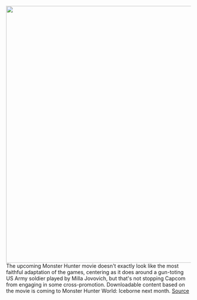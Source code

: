<img src='https://cdn.vox-cdn.com/thumbor/wyTiDriyt94MfteDXQkAVeZGKa0=/0x0:1024x576/1200x800/filters:focal(431x207:593x369)/cdn.vox-cdn.com/uploads/chorus_image/image/67977607/MHWI_The_New_World_1024x576.0.jpg' width='700px' /><br/>
The upcoming Monster Hunter movie doesn't exactly look like the most faithful adaptation of the games, centering as it does around a gun-toting US Army soldier played by Milla Jovovich, but that's not stopping Capcom from engaging in some cross-promotion. Downloadable content based on the movie is coming to Monster Hunter World: Iceborne next month.
<a href='https://www.theverge.com/2020/11/24/21717722/monster-hunter-movie-dlc-mhw-iceborne-release-date'> Source <a/>
